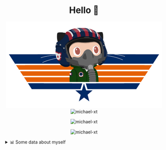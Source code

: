 <h1 align="center">Hello 👋</h1>


<p align="center"><img src="https://raw.githubusercontent.com/Michael-xT/Michael-xT/main/.github/topguntocat.png" width=500>
 <br>
<img src="https://komarev.com/ghpvc/?username=michael-xt&style=for-the-badge" alt="michael-xt" /> 
</p>

<p align="center"><img align="center" src="https://github-readme-stats.vercel.app/api/top-langs/?username=michael-xt&layout=compact&theme=dark&show_icons=true" alt="michael-xt" /></p>
<p align="center"><img align="center" src="https://github-readme-stats.vercel.app/api?username=michael-xt&show_icons=true&theme=dark&show_icons=true" alt="michael-xt" /></p>

<details align="left"><summary>📊 Some data about myself</summary>
<p>

<!--START_SECTION:waka-->
![Code Time](http://img.shields.io/badge/Code%20Time-1%2C606%20hrs%2021%20mins-blue)

**🐱 My GitHub Data** 

> 📦 4.0 MB Used in GitHub's Storage 
 > 
> 🏆 4 Contributions in the Year 2024
 > 
> 🚫 Not Opted to Hire
 > 
> 📜 12 Public Repositories 
 > 
> 🔑 29 Private Repositories 
 > 
📅 **I'm Most Productive on Thursday** 

```text
Monday                   136 commits         ████░░░░░░░░░░░░░░░░░░░░░   16.25 % 
Tuesday                  127 commits         ████░░░░░░░░░░░░░░░░░░░░░   15.17 % 
Wednesday                111 commits         ███░░░░░░░░░░░░░░░░░░░░░░   13.26 % 
Thursday                 185 commits         ██████░░░░░░░░░░░░░░░░░░░   22.10 % 
Friday                   75 commits          ██░░░░░░░░░░░░░░░░░░░░░░░   08.96 % 
Saturday                 106 commits         ███░░░░░░░░░░░░░░░░░░░░░░   12.66 % 
Sunday                   97 commits          ███░░░░░░░░░░░░░░░░░░░░░░   11.59 % 
```


📊 **This Week I Spent My Time On** 

```text
🕑︎ Time Zone: Europe/Bucharest

🔥 Editors: 
VS Code                  28 hrs 7 mins       █████████████████████████   98.55 % 
Visual Studio            24 mins             ░░░░░░░░░░░░░░░░░░░░░░░░░   01.45 % 

💻 Operating System: 
Mac                      27 hrs 12 mins      ████████████████████████░   95.32 % 
Windows                  1 hr 20 mins        █░░░░░░░░░░░░░░░░░░░░░░░░   04.68 % 
```

**Timeline**

![Lines of Code chart](https://raw.githubusercontent.com/Michael-xT/Michael-xT/main/assets/bar_graph.png)


 Last Updated on 21/02/2024 00:41:48 UTC
<!--END_SECTION:waka-->
</p>
